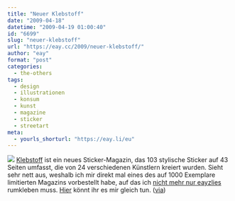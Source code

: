 ```yaml
---
title: "Neuer Klebstoff"
date: "2009-04-18"
datetime: "2009-04-19 01:00:40"
id: "6699"
slug: "neuer-klebstoff"
url: "https://eay.cc/2009/neuer-klebstoff/"
author: "eay"
format: "post"
categories:
  - the-others
tags:
  - design
  - illustrationen
  - konsum
  - kunst
  - magazine
  - sticker
  - streetart
meta:
  - yourls_shorturl: "https://eay.li/eu"
---
```


![](/uploads/2009/klebstoff.jpg) [Klebstoff](http://stickermag.com/) ist ein neues Sticker-Magazin, das 103 stylische Sticker auf 43 Seiten umfasst, die von 24 verschiedenen Künstlern kreiert wurden. Sieht sehr nett aus, weshalb ich mir direkt mal eines des auf 1000 Exemplare limitierten Magazins vorbestellt habe, auf das ich [nicht mehr nur eayzlies](http://eay.cc/projekte/eayzlyart/) rumkleben muss. [Hier](http://www.gute-seiten.net/site/magazines/klebstoff-stickermag) könnt ihr es mir gleich tun. ([via](http://www.rebelart.net/diary/?p=1253))
